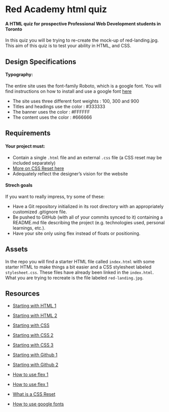 
# Red Academy html quiz
#### A HTML quiz for prospective Professional Web Development students in Toronto

In this quiz you will be trying to re-create the mock-up of red-landing.jpg. This aim of this quiz is to test your ability in HTML, and CSS.

## Design Specifications 
#### Typography:
The entire site uses the font-family Roboto, which is a google font. You will find instructions on how to install and use a google font [here](http://www.cssnewbie.com/how-to-use-google-fonts-with-css-tutorial/#.WXitnIjyuiM)
* The site uses three different font weights : 100, 300 and 900
* Titles and headings use the color : #333333 
* The banner uses the color : #FFFFFF
* The content uses the color : #666666

## Requirements
#### Your project must:

* Contain a single `.html` file and an external `.css` file (a CSS reset may be included separately)
* [More on CSS Reset here](https://stackoverflow.com/questions/11578819/css-reset-what-exactly-does-it-do)
* Adequately reflect the designer’s vision for the website

#### Strech goals 
If you want to really impress, try some of these:
* Have a Git repository initialized in its root directory with an appropriately customized .gitignore file.
* Be pushed to GitHub (with all of your commits synced to it) containing a README.md file describing the project (e.g. technologies used, personal learnings, etc.).
* Have your site only using flex instead of floats or positioning. 

## Assets 
In the repo you will find a starter HTML file called `index.html` with some starter HTML to make things a bit easier and a CSS stylesheet labeled `stylesheet.css`. These files have already been linked in the `index.html`. What you are trying to recreate is the file labeled `red-landing.jpg`.

## Resources 
* [Starting with HTML 1](https://www.codecademy.com/courses/html-one-o-one/0/1)
* [Starting with HTML 2](https://www.codecademy.com/courses/web-beginner-en-HZA3b/0/1)
* [Starting with CSS](https://www.codecademy.com/learn/web)
* [Starting with CSS 2](https://www.codecademy.com/courses/css-coding-with-style/0/1)
* [Starting with CSS 3](https://www.codecademy.com/courses/web-beginner-en-TlhFi/0/1)


* [Starting with Github 1](http://www.developer.com/open/creating-your-first-github-project.html)
* [Starting with Github 2](https://guides.github.com/introduction/getting-your-project-on-github/)
* [How to use flex 1](https://css-tricks.com/snippets/css/a-guide-to-flexbox/)
* [How to use flex 1](http://learnlayout.com/flexbox.html/)
* [What is a CSS Reset](https://stackoverflow.com/questions/11578819/css-reset-what-exactly-does-it-do)
* [How to use google fonts](http://www.cssnewbie.com/how-to-use-google-fonts-with-css-tutorial/#.WXitnIjyuiM)
